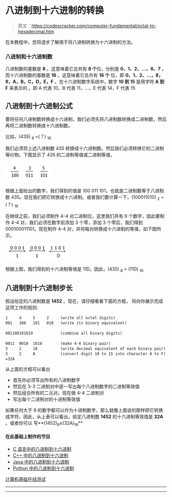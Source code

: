 # 八进制到十六进制的转换

> 原文：<https://codescracker.com/computer-fundamental/octal-to-hexadecimal.htm>

在本教程中，您将逐步了解用于将八进制转换为十六进制的方法。

### 八进制和十六进制数

八进制数的基数是 **8** 。这意味着它总共有 **8 个**位，分别是 **0、1、2、...、6、7** 。而十六进制数的基数是 **16** 。这意味着它总共有 **16 个** 位，即 **0、1、2、...，8，9，A，B，C，D，E，F** 。在十六进制数字系统中，数字 **10 到 15** 是用字符 **A 到 F** 来表示的 。即 A 代表 10，B 代表 11，...，E 代表 14，F 代表 15

## 八进制到十六进制公式

要将任何八进制数转换成十六进制，我们必须先将八进制数转换成二进制数，然后再将二进制数转换成十六进制数。

比如，(435) <sub>8</sub> =(？) <sub>16</sub>

我们必须将上述八进制数 435 转换成十六进制数。然后我们必须转换它的二进制等价物。下图显示了 435 的二进制等值或二进制等值。

![octal to binary number](img/6f919dba4c9f27512b23346fd0b54dc7.png)

根据上面给出的数字，我们得到的值是 100 011 101，也就是二进制数等于八进制数 435。现在我们把它转换成十六进制。或者我们要计算一下，(100011010) <sub>2</sub> =(？) <sub>16</sub>

在继续之前，我们必须制作 4-4 对二进制位，这里我们共有 9 个数字，因此要制作 4-4 对，我们必须在数字前添加 3 个零，添加 3 个零后，我们得到 000100011101。现在制作 4-4 对，并将每对转换成十六进制的等值，如下图所示。

![number system types conversion](img/640fb99010565c3ebc22577e99a8debc.png)

根据上图，我们得到的十六进制等值是 11D。因此，(435) <sub>8</sub> = (11D) <sub>16</sub>

## 八进制到十六进制步长

假设给定的八进制数是 **1452** 。现在，请仔细看看下面的方框， 将向你展示完成这项工作的规则:

```
1     4     5     2     (write all octal digits)
001   100   101   010   (write its binary equivalent)

001100101010            (combine all binary digits)

0011  0010  1010        (make 4-4 binary pair)
3     2     10          (write decimal equivalent of each binary pair)
3     2     A           (convert digit 10 to 15 into character A to F)
=32A
```

从上面的方框可以看出

*   首先你必须写出所有的八进制数字
*   然后在 3-3 二进制对中逐一写出每个八进制数字的二进制等效值
*   然后组合所有的二元对。现在做 4-4 二进制对
*   写出每个二进制对的十进制等效值

如果任何大于 9 的数字都可以作为十进制数字，那么就像上面说的那样把它转换成字符。因此，从上表可以看出，给定八进制数 **1452** 的十六进制等效值是 **32A** 。或者你可以 写**(1452)<sub>8</sub>**=**(32A)<sub>16</sub>**

#### 在此基础上制作的节目

*   [C 语言中的八进制到十六进制](/c/program/c-program-convert-octal-to-hexadecimal.htm)
*   [C++ 中的八进制到十六进制](/cpp/program/cpp-program-convert-octal-to-hexadecimal.htm)
*   [Java 中的八进制到十六进制](/java/program/java-program-convert-octal-to-hexadecimal.htm)
*   [Python 中的八进制到十六进制](/python/program/python-program-convert-octal-to-hexadecimal.htm)

[计算机基础在线测试](/exam/showtest.php?subid=14)

* * *

* * *